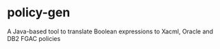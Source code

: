 # policy-gen
A Java-based tool to translate Boolean expressions to Xacml, Oracle and DB2 FGAC policies
